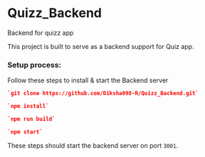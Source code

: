 # Quizz_Backend
Backend for quizz app

This project is built to serve as a backend support for Quiz app. 

### Setup process:
Follow these steps to install & start the Backend server
```json
`git clone https://github.com/Diksha098-R/Quizz_Backend.git`
```
```json
`npm install`
```
```json
`npm run build`
```
```json
`npm start`
```

These steps should start the backend server on port `3001`.
